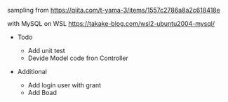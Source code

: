 sampling from https://qiita.com/t-yama-3/items/1557c2786a8a2c618418e

with MySQL on WSL
https://takake-blog.com/wsl2-ubuntu2004-mysql/

- Todo
  - Add unit test
  - Devide Model code fron Controller

- Additional
  - Add login user with grant
  - Add Boad 
